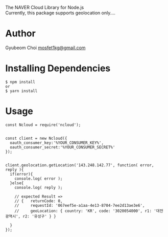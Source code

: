 The NAVER Cloud Library for Node.js <br/> 
Currently, this package supports geolocation only....

# Author 
Gyubeom Choi <mosfet1kg@gmail.com>

# Installing Dependencies
```
$ npm install
or
$ yarn install
```

# Usage
```
const Ncloud = require('ncloud');


const client = new Ncloud({
  oauth_consumer_key:'%YOUR_CONSUMER_KEY%',
  oauth_consumer_secret:'%YOUR_CONSUMER_SECRET%'
});


client.geolocation.getLocation('143.248.142.77', function( error, reply ){
  if(error){
    console.log( error );
  }else{
    console.log( reply );

    // expected Result =>
    // {   returnCode: 0,
    //     requestId: '067eef5e-a1aa-4e13-8704-7ee2d13ae3e6',
    //     geoLocation: { country: 'KR', code: '3020054000', r1: '대전광역시', r2: '유성구' } }

  }
});
```